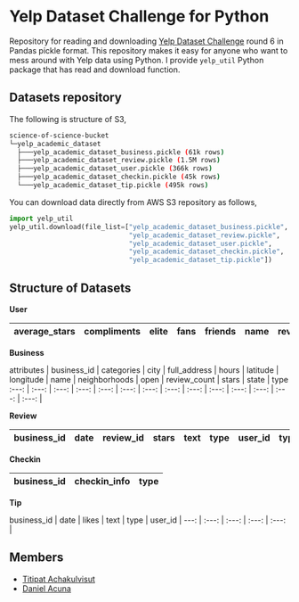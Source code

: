 # Yelp Dataset Challenge for Python

Repository for reading and downloading [Yelp Dataset Challenge](http://www.yelp.com/dataset_challenge)
round 6 in Pandas pickle format. This repository makes it easy for anyone who want to mess around with Yelp data using Python.
I provide `yelp_util` Python package that has read and download function.

## Datasets repository

The following is structure of S3,

```bash
science-of-science-bucket
└─yelp_academic_dataset
  ├───yelp_academic_dataset_business.pickle (61k rows)
  ├───yelp_academic_dataset_review.pickle (1.5M rows)
  ├───yelp_academic_dataset_user.pickle (366k rows)
  ├───yelp_academic_dataset_checkin.pickle (45k rows)
  └───yelp_academic_dataset_tip.pickle (495k rows)
```

You can download data directly from AWS S3 repository as follows,

```python
import yelp_util
yelp_util.download(file_list=["yelp_academic_dataset_business.pickle",
                              "yelp_academic_dataset_review.pickle",
                              "yelp_academic_dataset_user.pickle",
                              "yelp_academic_dataset_checkin.pickle",
                              "yelp_academic_dataset_tip.pickle"])
```

## Structure of Datasets

**User**

average_stars | compliments | elite | fans | friends | name | review_count | type | user_id | votes | yelping_since
:---: | :---: | :---: | :---: | :---: | :---: | :---: | :---: | :---: | :---: | :---: |


**Business**

attributes | business_id | categories	| city | full_address | hours | latitude | longitude | name | neighborhoods | open | review_count | stars | state | type
:---: | :---: | :---: | :---: | :---: | :---: | :---: | :---: | :---: | :---: | :---: | :---: | :---: | :---: |

**Review**

business_id | date | review_id | stars | text | type | user_id | type | votes_cool | votes_funny | votes_useful
:---: | :---: | :---: | :---: | :---: | :---: | :---: | :---: | :---: | :---: | :---: |

**Checkin**

business_id | checkin_info | type |
:---: | :---: | :---: |

**Tip**

business_id | date | likes | text | type | user_id |
---: | :---: | :---: | :---: | :---: |


## Members

- [Titipat Achakulvisut](http://titipata.github.io)
- [Daniel Acuna](http://www.scienceofscience.org)
